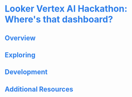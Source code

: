 <h1><span style="color:#2d7eea">Looker Vertex AI Hackathon: Where's that dashboard?</span></h1>

<h2><span style="color:#2d7eea">Overview</span></h2>


<h2><span style="color:#2d7eea">Exploring</span></h2>


<h2><span style="color:#2d7eea">Development</span></h2>


<h2><span style="color:#2d7eea">Additional Resources</span></h2>
